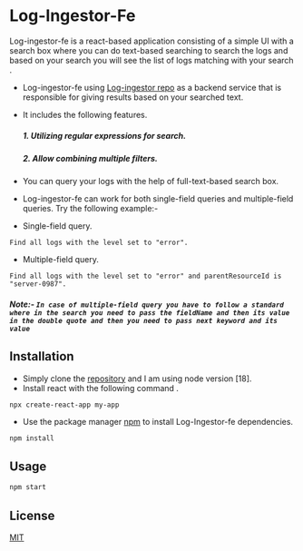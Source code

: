 # Log-Ingestor-Fe

Log-ingestor-fe is a react-based application consisting of a simple UI with a search box where you can do text-based searching to search the logs and based on your search you will see the list of logs matching with your search .

- Log-ingestor-fe using [Log-ingestor repo](https://github.com/sandeepvaid/log-ingestor) as a backend service that is responsible for giving results based on your searched text.

- It includes the following features.
     ##### 1. Utilizing regular expressions for search. 
     ##### 2. Allow combining multiple filters. 

- You can query your logs with the help of full-text-based search box.
- Log-ingestor-fe can work for both single-field queries and multiple-field queries. Try the following example:-
- Single-field query.
```
Find all logs with the level set to "error".
``` 
- Multiple-field query.
```
Find all logs with the level set to "error" and parentResourceId is "server-0987". 
```
##### Note:- ``` In case of multiple-field query you have to follow a standard where in the search you need to pass the fieldName and then its value in the double quote and then you need to pass next keyword and its value ``` 
## Installation
- Simply clone the [repository](https://github.com/sandeepvaid/log-ingestor-fe) and I am using node version [18].
- Install react with the following command .
```
npx create-react-app my-app
```

- Use the package manager [npm](https://docs.npmjs.com/downloading-and-installing-node-js-and-npm) to install Log-Ingestor-fe dependencies.  

```bash
npm install 
```

## Usage

```javascript
npm start
```

## License

[MIT](https://choosealicense.com/licenses/mit/)
